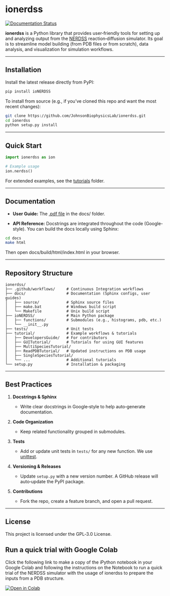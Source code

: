 # ionerdss
[![Documentation Status](https://readthedocs.org/projects/ionerdss/badge/?version=latest)](https://ionerdss.readthedocs.io/en/latest/?badge=latest)

**ionerdss** is a Python library that provides user‐friendly tools for setting up and analyzing output from the [NERDSS](https://github.com/JohnsonBiophysicsLab/NERDSS) reaction‐diffusion simulator. Its goal is to streamline model building (from PDB files or from scratch), data analysis, and visualization for simulation workflows.

---

## Installation

Install the latest release directly from PyPI:

```bash
pip install ioNERDSS
```

To install from source (e.g., if you’ve cloned this repo and want the most recent changes):

```bash
git clone https://github.com/JohnsonBiophysicsLab/ionerdss.git
cd ionerdss
python setup.py install
```

---

## Quick Start

```python
import ionerdss as ion

# Example usage
ion.nerdss()
```

For extended examples, see the [tutorials](./tutorial/) folder.

---

## Documentation
- **User Guide:** The [.pdf file](./docs/ioNERDSSUserGuide.pdf) in the docs/ folder.

- **API Reference:** Docstrings are integrated throughout the code (Google-style). You can build the docs locally using Sphinx:
```bash
cd docs
make html
```
Then open docs/build/html/index.html in your browser.

---

## Repository Structure
```
ionerdss/
├── .github/workflows/     # Continuous Integration workflows
├── docs/                  # Documentation (Sphinx configs, user guides)
│   ├── source/            # Sphinx source files
│   ├── make.bat           # Windows build script
│   └── Makefile           # Unix build script
├── ioNERDSS/              # Main Python package
│   ├── functions/         # Submodules (e.g., histograms, pdb, etc.)
│   └── __init__.py 
├── tests/                 # Unit tests
├── tutorial/              # Example workflows & tutorials
│   ├── DevelopersGuide/   # For contributors
│   ├── GUITutorial/       # Tutorials for using GUI features
│   ├── MultiSpeciesTutorial/
│   ├── ReadPDBTutorial/   # Updated instructions on PDB usage
│   ├── SingleSpeciesTutorial/
│   └── ...                # Additional tutorials
└── setup.py               # Installation & packaging
```

---

## Best Practices

1. **Docstrings & Sphinx**  
   - Write clear docstrings in Google‐style to help auto‐generate documentation.

2. **Code Organization**  
   - Keep related functionality grouped in submodules.

3. **Tests**  
   - Add or update unit tests in `tests/` for any new function. We use [unittest](https://docs.python.org/3/library/unittest.html).

4. **Versioning & Releases**  
   - Update `setup.py` with a new version number. A GitHub release will auto‐update the PyPI package.

5. **Contributions**  
   - Fork the repo, create a feature branch, and open a pull request.

---

## License
This project is licensed under the GPL‐3.0 License.

## Run a quick trial with Google Colab

Click the following link to make a copy of the iPython notebook in your Google Colab and following the instructions on the Notebook to run a quick trial of the NERDSS simulator with the usage of ionerdss to prepare the inputs from a PDB structure.

[![Open in Colab](https://colab.research.google.com/assets/colab-badge.svg)](https://colab.research.google.com/github/JohnsonBiophysicsLab/ionerdss/tree/main/docs/source/Run_NERDSS_colab.ipynb?copy=true)